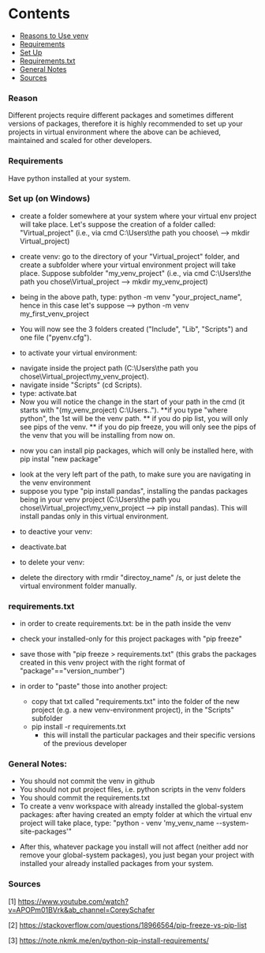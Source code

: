 Contents
=======================

* [Reasons to Use venv](https://github.com/dimi-fn/Various-Data-Science-Scripts/tree/main/Virtual_Env#reason)
* [Requirements](https://github.com/dimi-fn/Various-Data-Science-Scripts/tree/main/Virtual_Env#requirements)
* [Set Up](https://github.com/dimi-fn/Various-Data-Science-Scripts/tree/main/Virtual_Env#set-up-on-windows)
* [Requirements.txt](https://github.com/dimi-fn/Various-Data-Science-Scripts/tree/main/Virtual_Env#requirementstxt)
* [General Notes](https://github.com/dimi-fn/Various-Data-Science-Scripts/tree/main/Virtual_Env#general-notes)
* [Sources](https://github.com/dimi-fn/Various-Data-Science-Scripts/tree/main/Virtual_Env#sources)


### Reason

Different projects require different packages and sometimes different versions of packages, therefore it is highly recommended to set up your projects in virtual environment where the above can be achieved, maintained and scaled for other developers.

### Requirements

Have python installed at your system.

### Set up (on Windows)

- create a folder somewhere at your system where your virtual env project will take place. Let's suppose the creation 
of a folder called: "Virtual_project" (i.e., via cmd C:\Users\the path you choose\ --> mkdir Virtual_project)

- create venv: go to the directory of your "Virtual_project" folder, and create a subfolder where your virtual environment project will take place. Suppose subfolder "my_venv_project" (i.e., via cmd C:\Users\the path you chose\Virtual_project --> mkdir my_venv_project)

- being in the above path, type: python -m venv "your_project_name", hence in this case let's suppose --> python -m venv my_first_venv_project
* You will now see the 3 folders created ("Include", "Lib", "Scripts") and one file ("pyenv.cfg").

- to activate your virtual environment: 
* navigate inside the project path (C:\Users\the path you chose\Virtual_project\my_venv_project).
* navigate inside "Scripts" (cd Scripts).
* type: activate.bat
* Now you will notice the change in the start of your path in the cmd (it starts with "(my_venv_project) C:\Users\..\").
**if you type "where python", the 1st will be the venv path.
** if you do pip list, you will only see pips of the venv.
** if you do pip freeze, you will only see the pips of the venv that you will be installing from now on.

- now you can install pip packages, which will only be installed here, with pip instal "new package"
* look at the very left part of the path, to make sure you are navigating in the venv environment
* suppose you type "pip install pandas", installing the pandas packages being in your venv project (C:\Users\the path you chose\Virtual_project\my_venv_project  --> pip install pandas). This will install pandas only in this virtual environment.

- to deactive your venv:
* deactivate.bat

- to delete your venv:
* delete the directory with rmdir "directoy_name" /s, or just delete the virtual environment folder manually.

### requirements.txt

* in order to create requirements.txt: be in the path inside the venv
* check your installed-only for this project packages with "pip freeze"
* save those with "pip freeze > requirements.txt" (this grabs the packages created in this venv project
with the right format of "package"=="version_number")

* in order to "paste" those into another project:
	* copy that txt called "requirements.txt" into the folder of the new project (e.g. a new venv-environment project), in the "Scripts" subfolder
	* pip install -r requirements.txt
		* this will install the particular packages and their specific versions of the previous developer

### General Notes:

- You should not commit the venv in github
- You should not put project files, i.e. python scripts in the venv folders
- You should commit the requirements.txt
- To create a venv workspace with already installed the global-system packages:
after having created an empty folder at which the virtual env project will take place, type: "python - venv 'my_venv_name --system-site-packages'"
* After this, whatever package you install will not affect (neither add nor remove your global-system packages), you just began your project with installed your already installed packages from your system.

### Sources

[1] https://www.youtube.com/watch?v=APOPm01BVrk&ab_channel=CoreySchafer

[2] https://stackoverflow.com/questions/18966564/pip-freeze-vs-pip-list

[3] https://note.nkmk.me/en/python-pip-install-requirements/
